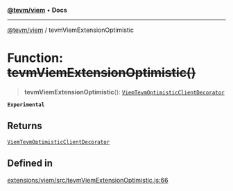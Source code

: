 [**@tevm/viem**](../README.md) • **Docs**

***

[@tevm/viem](../globals.md) / tevmViemExtensionOptimistic

# Function: ~~tevmViemExtensionOptimistic()~~

> **tevmViemExtensionOptimistic**(): [`ViemTevmOptimisticClientDecorator`](../type-aliases/ViemTevmOptimisticClientDecorator.md)

**`Experimental`**

## Returns

[`ViemTevmOptimisticClientDecorator`](../type-aliases/ViemTevmOptimisticClientDecorator.md)

## Defined in

[extensions/viem/src/tevmViemExtensionOptimistic.js:66](https://github.com/qbzzt/tevm-monorepo/blob/main/extensions/viem/src/tevmViemExtensionOptimistic.js#L66)

